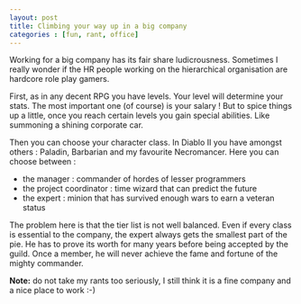 ```yaml
---
layout: post
title: Climbing your way up in a big company
categories : [fun, rant, office]
---
```


Working for a big company has its fair share ludicrousness. Sometimes I really wonder if the
HR people working on the hierarchical organisation are hardcore role play gamers.

First, as in any decent RPG you have levels. Your level will determine your stats. The most
important one (of course) is your salary ! But to spice things up a little, once you reach
certain levels you gain special abilities. Like summoning a shining corporate car.

Then you can choose your character class. In Diablo II you have amongst others : Paladin, 
Barbarian and my favourite Necromancer. Here you can choose between :

* the manager : commander of hordes of lesser programmers
* the project coordinator : time wizard that can predict the future
* the expert : minion that has survived enough wars to earn a veteran status

The problem here is that the tier list is not well balanced. Even if every class is essential
to the company, the expert always gets the smallest part of the pie. He has to prove its worth
for many years before being accepted by the guild. Once a member, he will never achieve the
fame and fortune of the mighty commander.

**Note:** do not take my rants too seriously, I still think it is a fine company and a nice place to work :-)



